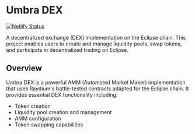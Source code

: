 # Umbra DEX

[![Netlify Status](https://api.netlify.com/api/v1/badges/27a8d059-9816-447e-bd0b-940b8e086a8e/deploy-status)](https://app.netlify.com/sites/umbra-dex/deploys)

A decentralized exchange (DEX) implementation on the Eclipse chain. This project enables users to create and manage liquidity pools, swap tokens, and participate in decentralized trading on Eclipse.

## Overview

Umbra DEX is a powerful AMM (Automated Market Maker) implementation that uses Raydium's battle-tested contracts adapted for the Eclipse chain. It provides essential DEX functionality including:

- Token creation
- Liquidity pool creation and management
- AMM configuration
- Token swapping capabilities